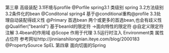 第三章 高级装配
    3.1环境与profile
        @Porfile    spring3.1 类级别 spring 3.2方法级别
    3.2条件化的bean
        @Conditonal spring4
        基于@conditional重构@profile
    3.3处理自动装配得歧义性
        @Primary 首选bean 两个或更多的首选bean,也会有歧义性
        @Qualifier("beanId") 基于beanId的限定符 ->面向特性的限定符
        @自定义限定符注解
    3.4bean的作用域
        @Scope
        作用于代理
    3.5运行时注入
        Environment类
        属性占位符 参考网址http://jinnianshilongnian.iteye.com/blog/2000183
            @PropertySource
        SpEL
第四章 面向切面的Spring